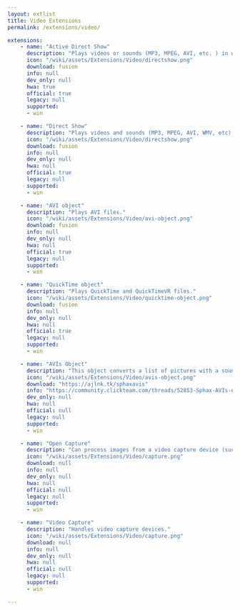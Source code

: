 ```yaml
---
layout: extlist
title: Video Extensions
permalink: /extensions/video/

extensions:
    - name: "Active Direct Show"
      description: "Plays videos or sounds (MP3, MPEG, AVI, etc. ) in windowless mode. Uses Microsoft DirectShow."
      icon: "/wiki/assets/Extensions/Video/directshow.png"
      download: fusion
      info: null
      dev_only: null
      hwa: true
      official: true
      legacy: null
      supported:
      - win

    - name: "Direct Show"
      description: "Plays videos and sounds (MP3, MPEG, AVI, WMV, etc) as well as DVDs using Microsoft DirectShow."
      icon: "/wiki/assets/Extensions/Video/directshow.png"
      download: fusion
      info: null
      dev_only: null
      hwa: null
      official: true
      legacy: null
      supported:
      - win

    - name: "AVI object"
      description: "Plays AVI files."
      icon: "/wiki/assets/Extensions/Video/avi-object.png"
      download: fusion
      info: null
      dev_only: null
      hwa: null
      official: true
      legacy: null
      supported:
      - win

    - name: "QuickTime object"
      description: "Plays QuickTime and QuickTimeVR files."
      icon: "/wiki/assets/Extensions/Video/quicktime-object.png"
      download: fusion
      info: null
      dev_only: null
      hwa: null
      official: true
      legacy: null
      supported:
      - win

    - name: "AVIs Object"
      description: "This object converts a list of pictures with a sound strip to an AVI file. This extension could also be used as a string queue 'First In, Last Out'. Please, note this extension crashes with some Codecs if they open a new window for the compression process (like XVID)."
      icon: "/wiki/assets/Extensions/Video/avis-object.png"
      download: "https://ajlnk.tk/sphaxavis"
      info: "https://community.clickteam.com/threads/52853-Sphax-AVIs-object"
      dev_only: null
      hwa: null
      official: null
      legacy: null
      supported:
      - win

    - name: "Open Capture"
      description: "Can process images from a video capture device (such as a webcam)"
      icon: "/wiki/assets/Extensions/Video/capture.png"
      download: null
      info: null
      dev_only: null
      hwa: null
      official: null
      legacy: null
      supported:
      - win

    - name: "Video Capture"
      description: "Handles video capture devices."
      icon: "/wiki/assets/Extensions/Video/capture.png"
      download: null
      info: null
      dev_only: null
      hwa: null
      official: null
      legacy: null
      supported:
      - win

---
```

